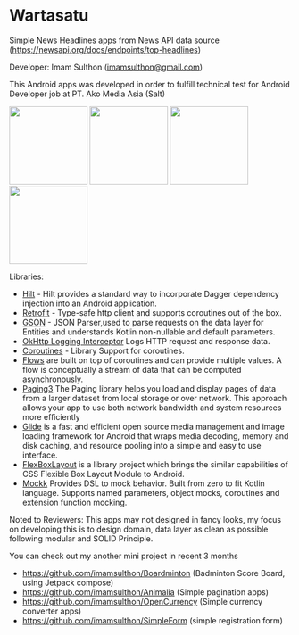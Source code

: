 # Wartasatu
Simple News Headlines apps from News API data source (https://newsapi.org/docs/endpoints/top-headlines)

Developer: Imam Sulthon (imamsulthon@gmail.com)

This Android apps was developed in order to fulfill technical test for Android Developer job at PT. Ako Media Asia (Salt)

<img src="/screenshot_1.jpg" width="140"> <img src="/screenshot_2.jpg" width="140"> <img src="/screenshot_3.jpg" width="140"> <img src="/screenshot_4.jpg" width="140">

Libraries:
- [Hilt](https://dagger.dev/hilt/) - Hilt provides a standard way to incorporate Dagger dependency injection into an Android application.
- [Retrofit](https://square.github.io/retrofit/) - Type-safe http client and supports coroutines out of the box.
- [GSON](https://github.com/square/gson) - JSON Parser,used to parse
  requests on the data layer for Entities and understands Kotlin non-nullable
  and default parameters.
- [OkHttp Logging Interceptor](https://github.com/square/okhttp/blob/master/okhttp-logging-interceptor/README.md)
  Logs HTTP request and response data.
- [Coroutines](https://github.com/Kotlin/kotlinx.coroutines) - Library Support for coroutines.
- [Flows](https://developer.android.com/kotlin/flow)
  are built on top of coroutines and can provide multiple values. A flow is conceptually a stream of data that can be computed asynchronously.
- [Paging3](https://developer.android.com/topic/libraries/architecture/paging/v3-overview) The Paging library helps you load and display pages of data from a larger dataset from local storage or over network. This approach allows your app to use both network bandwidth and system resources more efficiently
- [Glide](https://github.com/bumptech/glide) is a fast and efficient open source media management and image loading framework for Android that wraps media decoding, memory and disk caching, and resource pooling into a simple and easy to use interface.
- [FlexBoxLayout](https://github.com/google/flexbox-layout) is a library project which brings the similar capabilities of CSS Flexible Box Layout Module to Android.
- [Mockk](https://mockk.io) Provides DSL to mock behavior. Built from zero to fit Kotlin language. Supports named parameters, object mocks, coroutines and extension function mocking.

Noted to Reviewers:
This apps may not designed in fancy looks, my focus on developing this is to design domain, data layer as clean as possible following modular and SOLID Principle.

You can check out my another mini project in recent 3 months 
- https://github.com/imamsulthon/Boardminton (Badminton Score Board, using Jetpack compose)
- https://github.com/imamsulthon/Animalia (Simple pagination apps)
- https://github.com/imamsulthon/OpenCurrency (Simple currency converter apps)
- https://github.com/imamsulthon/SimpleForm (simple registration form)